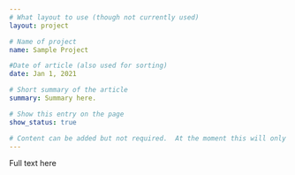 ```yaml
---
# What layout to use (though not currently used)
layout: project

# Name of project
name: Sample Project

#Date of article (also used for sorting)
date: Jan 1, 2021

# Short summary of the article
summary: Summary here.

# Show this entry on the page
show_status: true

# Content can be added but not required.  At the moment this will only show on the home page area.
---
```

Full text here
